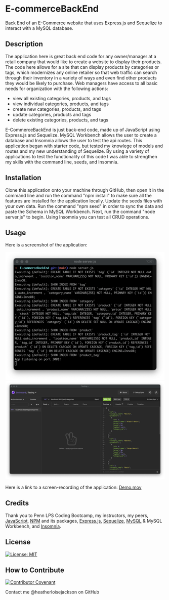 # E-commerceBackEnd
Back End of an E-Commerce website that uses Express.js and Sequelize to interact with a MySQL database.

## Description
The application here is great back end code for any owner/manager at a retail company that would like to create a website to display their products. The code here allows for a site that can display products by categories or tags, which modernizes any online retailer so that web traffic can search through their inventory in a variety of ways and even find other products they would be likely to purchase. Web managers have access to all basic needs for organization with the following actions:
- view all existing categories, products, and tags
- view individual categories, products, and tags
- create new categories, products, and tags
- update categories, products and tags
- delete existing categories, products, and tags

E-CommerceBackEnd is just back-end code, made up of JavaScript using Express.js and Sequelize. MySQL Workbench allows the user to create a database and Insomnia allows the user to test the api routes. This application began with starter code, but tested my knowlege of models and routes and my new understanding of Sequelize. By using a variety of applications to test the functionality of this code I was able to strengthen my skills with the command line, seeds, and Insomnia.

## Installation
Clone this application onto your machine through GitHub, then open it in the command line and run the command "npm install" to make sure all the features are installed for the application locally. Update the seeds files with your own data. Run the command "npm seed" in order to sync the data and paste the Schema in MySQL Workbench. Next, run the command "node server.js" to begin. Using Insomnia you can test all CRUD operations.

## Usage
Here is a screenshot of the application:

![Screenshot Command Line](https://github.com/heatherloisejackson/E-commerceBackEnd/blob/main/assets/CommandLineScreenshot.png)
![Screenshot Insomnia](https://github.com/heatherloisejackson/E-commerceBackEnd/blob/main/assets/InsomniaScreenshot.png)

Here is a link to a screen-recording of the application: [Demo.mov](https://drive.google.com/file/d/13omVTTt-NNAzMCI07F6SRoanWmdKLGdY/view?usp=sharing)


## Credits
Thank you to Penn LPS Coding Bootcamp, my instructors, my peers, [JavaScript](https://www.javascript.com/), [NPM](https://www.npmjs.com/) and its packages, [Express.js](https://expressjs.com/), [Sequelize](https://sequelize.org/), [MySQL](https://www.mysql.com/) & MySQL Workbench, and [Insomnia](https://insomnia.rest/).

## License
[![License: MIT](https://img.shields.io/badge/License-MIT-yellow.svg)](https://opensource.org/licenses/MIT)

## How to Contribute
[![Contributor Covenant](https://img.shields.io/badge/Contributor%20Covenant-2.0-4baaaa.svg)](code_of_conduct.md)

Contact me @heatherloisejackson on GitHub
